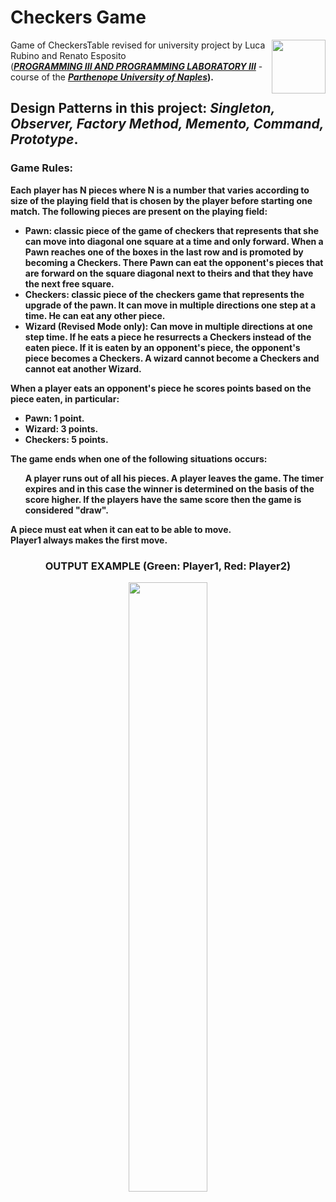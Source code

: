# Checkers Game
<img align="right" width="86" height="86" src="../main/images/CheckersGameIcon.png" >

Game of CheckersTable revised for university project by Luca Rubino and Renato Esposito 
<br>(<a href="https://www.uniparthenope.it/ugov/degreecourse/43357"><i><b>PROGRAMMING III AND PROGRAMMING LABORATORY III</i></b></a> - course of the <b><i><a href="https://www.uniparthenope.it/">Parthenope University of Naples</a></i></strong>).

## Design Patterns in this project: <i>Singleton, Observer, Factory Method, Memento, Command, Prototype</i>.
<h3>Game Rules: </h3>
Each player has N pieces where N is a number that varies according to size of the playing field that is chosen by the player before starting one match.
The following pieces are present on the playing field:
<ul>
 <li><b>Pawn:</b> classic piece of the game of checkers that represents that she can move into diagonal one square at a time and only forward. When a Pawn reaches one of the boxes in the last row and is promoted by becoming a Checkers. There Pawn can eat the opponent's pieces that are forward on the square diagonal next to theirs and that they have the next free square.</li>
 
<li><b>Checkers:</b> classic piece of the checkers game that represents the upgrade of the pawn.
It can move in multiple directions one step at a time.
He can eat any other piece.</li>
          
<li><b>Wizard (Revised Mode only):</b> Can move in multiple directions at one step time. If he eats a piece he resurrects a Checkers instead of the eaten piece. If it is eaten by an opponent's piece, the opponent's piece becomes a Checkers. A wizard cannot become a Checkers and cannot eat another Wizard.                         
</li>
</ul> 

When a player eats an opponent's piece he scores points based on the piece eaten, in particular:
<ul>
<li><b>Pawn:</b> 1 point.</li>
<li><b>Wizard:</b> 3 points.</li></li>
<li><b>Checkers:</b> 5 points.</li>
</ul>
The game ends when one of the following situations occurs:
<ol>
A player runs out of all his pieces.
A player leaves the game.
The timer expires and in this case the winner is determined on the basis of the score higher. If the players have the same score then the game is considered "draw".
</ol>

A piece must eat when it can eat to be able to move.<br>
Player1 always makes the first move.
<h3><p align="center">OUTPUT EXAMPLE (Green: Player1, Red: Player2)</p></h3>
<p align="center"><img  src="../main/images/example.png" style="display: block; margin-left: auto; margin-right: auto; width: 50%;"></p>
